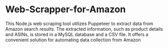 # Web-Scrapper-for-Amazon
This Node.js web scraping tool utilizes Puppeteer to extract data from Amazon search
results. The extracted information, such as product details and ASINs, is stored in a
MySQL database and a CSV file. It offers a convenient solution for automating data
collection from Amazon
